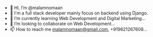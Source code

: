 - 👋 Hi, I’m @malamnomaan
- 👀 I'm a full stack developer mainly focus on backend using Django.
- 🌱 I’m currently learning Web Development and Digital Marketing...
- 💞️ I’m looking to collaborate on Web Development...
- 📫 How to reach me malamnomaan@gmail.com, +919621267608...

<!---
malamnomaan/malamnomaan is a ✨ special ✨ repository because its `README.md` (this file) appears on your GitHub profile.
You can click the Preview link to take a look at your changes.
--->
